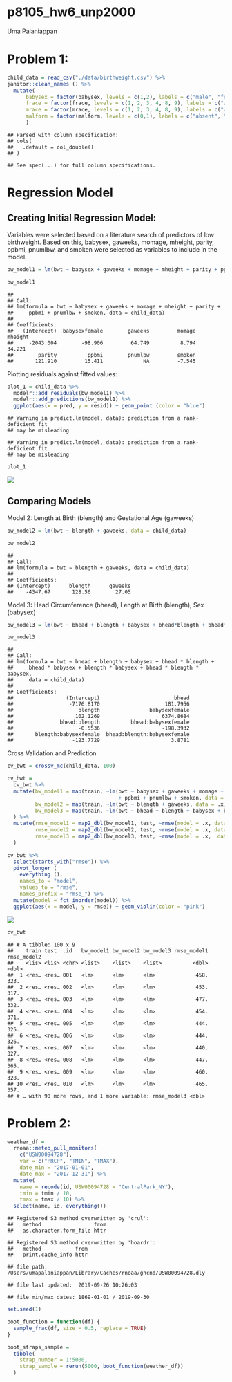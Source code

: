 p8105\_hw6\_unp2000
================
Uma Palaniappan

# Problem 1:

``` r
child_data = read_csv("./data/birthweight.csv") %>%
janitor::clean_names () %>%
  mutate( 
      babysex = factor(babysex, levels = c(1,2), labels = c("male", "female")), 
      frace = factor(frace, levels = c(1, 2, 3, 4, 8, 9), labels = c("white", "black", "asian", "puerto rican", "other", "unknown")),
      mrace = factor(mrace, levels = c(1, 2, 3, 4, 8, 9), labels = c("white", "black", "asian", "puerto rican", "other", "unknown")),
      malform = factor(malform, levels = c(0,1), labels = c("absent", "present"))
      )
```

    ## Parsed with column specification:
    ## cols(
    ##   .default = col_double()
    ## )

    ## See spec(...) for full column specifications.

# Regression Model

## Creating Initial Regression Model:

Variables were selected based on a literature search of predictors of
low birthweight. Based on this, babysex, gaweeks, momage, mheight,
parity, ppbmi, pnumlbw, and smoken were selected as variables to include
in the
model.

``` r
bw_model1 = lm(bwt ~ babysex + gaweeks + momage + mheight + parity + ppbmi + pnumlbw + smoken, data = child_data)

bw_model1
```

    ## 
    ## Call:
    ## lm(formula = bwt ~ babysex + gaweeks + momage + mheight + parity + 
    ##     ppbmi + pnumlbw + smoken, data = child_data)
    ## 
    ## Coefficients:
    ##   (Intercept)  babysexfemale        gaweeks         momage        mheight  
    ##     -2043.004        -98.906         64.749          8.794         34.221  
    ##        parity          ppbmi        pnumlbw         smoken  
    ##       121.910         15.411             NA         -7.545

Plotting residuals against fitted values:

``` r
plot_1 = child_data %>%
  modelr::add_residuals(bw_model1) %>%
  modelr::add_predictions(bw_model1) %>%
  ggplot(aes(x = pred, y = resid)) + geom_point (color = "blue") 
```

    ## Warning in predict.lm(model, data): prediction from a rank-deficient fit
    ## may be misleading
    
    ## Warning in predict.lm(model, data): prediction from a rank-deficient fit
    ## may be misleading

``` r
plot_1
```

![](p8105_hw6_unp2000_files/figure-gfm/unnamed-chunk-3-1.png)<!-- -->

## Comparing Models

Model 2: Length at Birth (blength) and Gestational Age (gaweeks)

``` r
bw_model2 = lm(bwt ~ blength + gaweeks, data = child_data)

bw_model2
```

    ## 
    ## Call:
    ## lm(formula = bwt ~ blength + gaweeks, data = child_data)
    ## 
    ## Coefficients:
    ## (Intercept)      blength      gaweeks  
    ##    -4347.67       128.56        27.05

Model 3: Head Circumference (bhead), Length at Birth (blength), Sex
(babysex)

``` r
bw_model3 = lm(bwt ~ bhead + blength + babysex + bhead*blength + bhead*babysex + blength*babysex + bhead*blength*babysex, data = child_data)

bw_model3 
```

    ## 
    ## Call:
    ## lm(formula = bwt ~ bhead + blength + babysex + bhead * blength + 
    ##     bhead * babysex + blength * babysex + bhead * blength * babysex, 
    ##     data = child_data)
    ## 
    ## Coefficients:
    ##                 (Intercept)                        bhead  
    ##                  -7176.8170                     181.7956  
    ##                     blength                babysexfemale  
    ##                    102.1269                    6374.8684  
    ##               bhead:blength          bhead:babysexfemale  
    ##                     -0.5536                    -198.3932  
    ##       blength:babysexfemale  bhead:blength:babysexfemale  
    ##                   -123.7729                       3.8781

Cross Validation and Prediction

``` r
cv_bwt = crossv_mc(child_data, 100)

cv_bwt = 
  cv_bwt %>%
  mutate(bw_model1 = map(train, ~lm(bwt ~ babysex + gaweeks + momage + mheight + parity
                                    + ppbmi + pnumlbw + smoken, data = .x)),
         bw_model2 = map(train, ~lm(bwt ~ blength + gaweeks, data = .x)),
         bw_model3 = map(train, ~lm(bwt ~ bhead + blength + babysex + bhead*blength + bhead*babysex + blength*babysex + bhead*blength*babysex, data = .x))
  ) %>%
  mutate(rmse_model1 = map2_dbl(bw_model1, test, ~rmse(model = .x, data = .y)),
         rmse_model2 = map2_dbl(bw_model2, test, ~rmse(model = .x, data = .y)),
         rmse_model3 = map2_dbl(bw_model3, test, ~rmse(model = .x,  data = .y))
  )

cv_bwt %>%
  select(starts_with("rmse")) %>%
  pivot_longer (
    everything (),
    names_to = "model", 
    values_to = "rmse", 
    names_prefix = "rmse_") %>%
  mutate(model = fct_inorder(model)) %>%
  ggplot(aes(x = model, y = rmse)) + geom_violin(color = "pink")
```

![](p8105_hw6_unp2000_files/figure-gfm/unnamed-chunk-6-1.png)<!-- -->

``` r
cv_bwt
```

    ## # A tibble: 100 x 9
    ##    train test  .id   bw_model1 bw_model2 bw_model3 rmse_model1 rmse_model2
    ##    <lis> <lis> <chr> <list>    <list>    <list>          <dbl>       <dbl>
    ##  1 <res… <res… 001   <lm>      <lm>      <lm>             458.        323.
    ##  2 <res… <res… 002   <lm>      <lm>      <lm>             453.        317.
    ##  3 <res… <res… 003   <lm>      <lm>      <lm>             477.        332.
    ##  4 <res… <res… 004   <lm>      <lm>      <lm>             454.        371.
    ##  5 <res… <res… 005   <lm>      <lm>      <lm>             444.        325.
    ##  6 <res… <res… 006   <lm>      <lm>      <lm>             444.        326.
    ##  7 <res… <res… 007   <lm>      <lm>      <lm>             440.        327.
    ##  8 <res… <res… 008   <lm>      <lm>      <lm>             447.        365.
    ##  9 <res… <res… 009   <lm>      <lm>      <lm>             460.        328.
    ## 10 <res… <res… 010   <lm>      <lm>      <lm>             465.        357.
    ## # … with 90 more rows, and 1 more variable: rmse_model3 <dbl>

# Problem 2:

``` r
weather_df = 
  rnoaa::meteo_pull_monitors(
    c("USW00094728"),
    var = c("PRCP", "TMIN", "TMAX"), 
    date_min = "2017-01-01",
    date_max = "2017-12-31") %>%
  mutate(
    name = recode(id, USW00094728 = "CentralPark_NY"),
    tmin = tmin / 10,
    tmax = tmax / 10) %>%
  select(name, id, everything())
```

    ## Registered S3 method overwritten by 'crul':
    ##   method                 from
    ##   as.character.form_file httr

    ## Registered S3 method overwritten by 'hoardr':
    ##   method           from
    ##   print.cache_info httr

    ## file path:          /Users/umapalaniappan/Library/Caches/rnoaa/ghcnd/USW00094728.dly

    ## file last updated:  2019-09-26 10:26:03

    ## file min/max dates: 1869-01-01 / 2019-09-30

``` r
set.seed(1)

boot_function = function(df) {
  sample_frac(df, size = 0.5, replace = TRUE)
}
```

``` r
boot_straps_sample = 
  tibble(
    strap_number = 1:5000,
    strap_sample = rerun(5000, boot_function(weather_df))
  )
```
